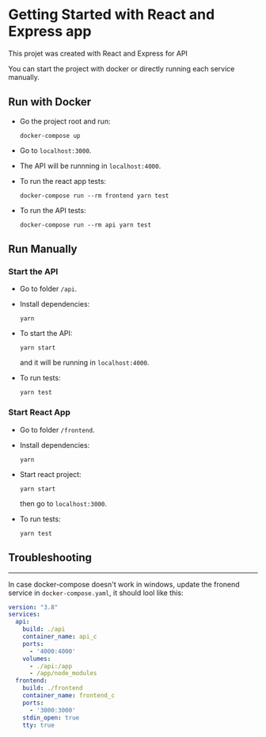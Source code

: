 # Getting Started with React and Express app

This projet was created with React and Express for API

You can start the project with docker or directly running each service manually.

## Run with Docker

- Go the project root and run:

  ```
  docker-compose up
  ```
- Go to `localhost:3000`.

- The API will be runnning in `localhost:4000`.
- To run the react app tests:
  ```
  docker-compose run --rm frontend yarn test
  ```
- To run the API tests:
  ```
  docker-compose run --rm api yarn test
  ```

## Run Manually

### Start the API

- Go to folder `/api`.

- Install dependencies:
  ```
  yarn
  ```

- To start the API:
  ```
  yarn start
  ```
  and it will be running in `localhost:4000`.
- To run tests:
  ```
  yarn test
  ```

### Start React App

- Go to folder `/frontend`.

- Install dependencies:
  ```
  yarn
  ```

- Start react project:
  ```
  yarn start
  ```
  then go to `localhost:3000`.
  
- To run tests:
  ```
  yarn test
  ```

## Troubleshooting
---

In case docker-compose doesn't work in windows, update the fronend service in `docker-compose.yaml`, it should lool like this:
```yaml
version: "3.8"
services:
  api:
    build: ./api
    container_name: api_c
    ports:
      - '4000:4000'
    volumes:
      - ./api:/app
      - /app/node_modules
  frontend:
    build: ./frontend
    container_name: frontend_c
    ports:
      - '3000:3000'
    stdin_open: true
    tty: true
```


